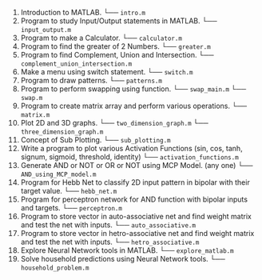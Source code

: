 1. Introduction to MATLAB.
└── `intro.m`
2. Program to study Input/Output statements in MATLAB.
└── `input_output.m`
3. Program to make a Calculator.
└── `calculator.m`
4. Program to find the greater of 2 Numbers.
└── `greater.m`
5. Program to find Complement, Union and Intersection.
└── `complement_union_intersection.m`
6. Make a menu using switch statement.
└── `switch.m`
7. Program to draw patterns.
└── `patterns.m`
8. Program to perform swapping using function.
└── `swap_main.m`
└── `swap.m`
9. Program to create matrix array and perform various operations.
└── `matrix.m`
10. Plot 2D and 3D graphs.
└── `two_dimension_graph.m`
└── `three_dimension_graph.m`
11. Concept of Sub Plotting.
└── `sub_plotting.m`
12. Write a program to plot various Activation Functions (sin, cos, tanh, signum, sigmoid, threshold, identity)
└── `activation_functions.m`
13. Generate AND or NOT or OR or NOT using MCP Model. (any one)
└── `AND_using_MCP_model.m`
14. Program for Hebb Net to classify 2D input pattern in bipolar with their target value.
└── `hebb_net.m`
15. Program for perceptron network for AND function with bipolar inputs and targets.
└── `perceptron.m`
16. Program to store vector in auto-associative net and find weight matrix and test the net with inputs.
└── `auto_associative.m`
17. Program to store vector in hetro-associative net and find weight matrix and test the net with inputs.
└── `hetro_associative.m`
18. Explore Neural Network tools in MATLAB.
└── `explore_matlab.m`
19. Solve household predictions using Neural Network tools.
└── `household_problem.m`